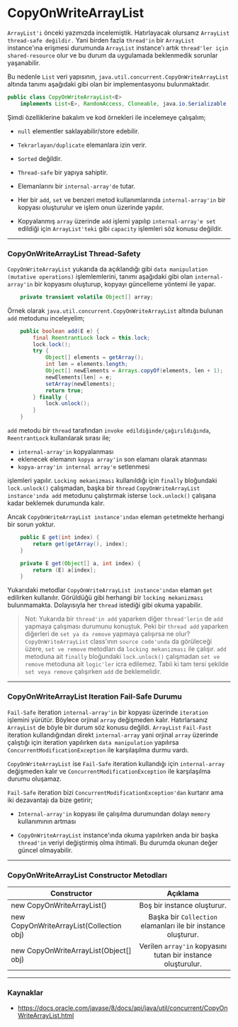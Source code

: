 # CopyOnWriteArrayList

`ArrayList'i` önceki yazımızda incelemiştik. Hatırlayacak olursanız `ArrayList thread-safe değildir.` Yani birden fazla `thread'in` bir `ArrayList` instance'ına erişmesi durumunda `ArrayList` instance'ı artık `thread'ler için shared-resource` olur ve bu durum da uygulamada beklenmedik sorunlar yaşanabilir.

Bu nedenle `List` veri yapısının, `java.util.concurrent.CopyOnWriteArrayList` altında tanımı aşağıdaki 
gibi olan bir implementasyonu bulunmaktadır.

```java
public class CopyOnWriteArrayList<E>
    implements List<E>, RandomAccess, Cloneable, java.io.Serializable
```

Şimdi özelliklerine bakalım ve kod örnekleri ile incelemeye çalışalım;

* `null` elementler saklayabilir/store edebilir.

* `Tekrarlayan/duplicate` elemanlara izin verir.

* `Sorted` değildir.

* `Thread-safe` bir yapıya sahiptir.

* Elemanlarını bir `internal-array'de` tutar.

* Her bir `add`, `set` ve benzeri metod kullanımlarında `internal-array'in` bir kopyası oluşturulur ve işlem onun üzerinde yapılır.  

* Kopyalanmış `array` üzerinde `add` işlemi yapılıp `internal-array'e set` edildiği için 
`ArrayList'teki` gibi `capacity` işlemleri söz konusu değildir.

---------------	

### CopyOnWriteArrayList Thread-Safety

`CopyOnWriteArrayList` yukarıda da açıklandığı gibi `data manipulation (mutative operations)` işlemlemlerini, tanımı aşağıdaki gibi olan `internal-array'in` bir kopyasını oluşturup, kopyayı güncelleme yöntemi ile yapar.

```java
    private transient volatile Object[] array;
```

Örnek olarak `java.util.concurrent.CopyOnWriteArrayList` altında bulunan `add` metodunu inceleyelim;

```java
    public boolean add(E e) {
        final ReentrantLock lock = this.lock;
        lock.lock();
        try {
            Object[] elements = getArray();
            int len = elements.length;
            Object[] newElements = Arrays.copyOf(elements, len + 1);
            newElements[len] = e;
            setArray(newElements);
            return true;
        } finally {
            lock.unlock();
        }
    }
```

`add` metodu bir `thread` tarafından `invoke edildiğinde/çağırıldığında`, `ReentrantLock` kullanılarak sırası ile;

* `internal-array'in` kopyalanması
* eklenecek elemanın `kopya array'in` son elamanı olarak atanması
* `kopya-array'in internal array'e` setlenmesi

işlemleri yapılır. `Locking mekanizması` kullanıldığı için `finally` bloğundaki `lock.unlock()` çalışmadan, başka bir `thread`  `CopyOnWriteArrayList instance'ında add` metodunu çalıştırmak isterse `lock.unlock()` çalışana kadar beklemek durumunda kalır.

Ancak `CopyOnWriteArrayList instance'ından` eleman `get`etmekte herhangi bir sorun yoktur. 

```java
    public E get(int index) {
        return get(getArray(), index);
    }

    private E get(Object[] a, int index) {
        return (E) a[index];
    }
```

Yukarıdaki metodlar `CopyOnWriteArrayList instance'ından` elaman `get` edilirken kullanılır. Görüldüğü gibi herhangi bir `locking mekanizması` bulunmamakta. Dolayısıyla her `thread` istediği gibi okuma yapabilir.

>Not: Yukarıda bir `thread'in add` yaparken diğer `thread'lerin` de `add` yapmaya çalışması durumunu konuştuk. Peki bir `thread add` yaparken diğerleri de `set ya da remove` yapmaya çalışırsa ne olur? `CopyOnWriteArrayList` class'ının `source code'unda` da görüleceği üzere, `set ve remove` metodları da `locking mekanizması` ile çalışır. `add` metoduna ait `finally` bloğundaki `lock.unlock()` çalışmadan `set ve remove` metoduna ait `logic'ler` icra edilemez. Tabii ki tam tersi şekilde `set veya remove` çalışırken `add` de beklemelidir.


---------------

### CopyOnWriteArrayList Iteration Fail-Safe Durumu 

`Fail-Safe` iteration `internal-array'in` bir kopyası üzerinde `iteration` işlemini yürütür. Böylece orjinal `array` değişmeden kalır. Hatırlarsanız `ArrayList` de böyle bir durum söz konusu değildi. `ArrayList` `Fail-Fast` iteration kullandığından direkt `internal-array` yani orjinal `array` üzerinde çalıştığı için iteration yapılırken `data manipulation` yapılırsa 
`ConcurrentModificationException`  ile karşılaşılma durmu vardı.

`CopyOnWriteArrayList` ise `Fail-Safe` iteration kullandığı için `internal-array` değişmeden kalır ve `ConcurrentModificationException` ile karşılaşılma durumu oluşamaz.

`Fail-Safe` iteration bizi `ConcurrentModificationException'dan` kurtarır ama iki dezavantajı da bize getirir;

* `Internal-array'in` kopyası ile çalışılma durumundan dolayı `memory` kullanımının artması

* `CopyOnWriteArrayList` instance'ında okuma yapılırken anda bir başka `thread'in` veriyi değiştirmiş olma ihtimali. Bu durumda okunan değer güncel olmayabilir.

---------------

### CopyOnWriteArrayList Constructor Metodları

| Constructor   | Açıklama   
| ------------- |:-------------:| 
| new CopyOnWriteArrayList()                    | Boş bir instance oluşturur.| 
| new CopyOnWriteArrayList(Collection obj)      | Başka bir `Collection` elamanları ile bir instance oluşturur.| 
|  new CopyOnWriteArrayList(Object[] obj)       | Verilen `array'in` kopyasını tutan bir instance oluşturulur.| 

---------------

### Kaynaklar

* <https://docs.oracle.com/javase/8/docs/api/java/util/concurrent/CopyOnWriteArrayList.html>